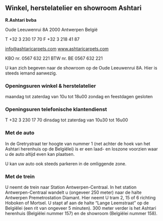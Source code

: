## Winkel, herstelatelier en showroom Ashtari

**R.Ashtari bvba**

Oude Leeuwenrui 8A
2000 Antwerpen
België

T +32 3 230 17 70
F +32 3 218 41 87

info@ashtaricarpets.com
www.ashtaricarpets.com

KBO nr. 0567 632 221
BTW nr. BE 0567 632 221

U kan zich begeven naar de showroom op de Oude Leeuwenrui 8A. Hier is steeds iemand aanwezig.

### Openingsuren winkel & herstelatelier
maandag tot zaterdag van 10u tot 18u00
zondag en feestdagen gesloten

### Openingsuren telefonische klantendienst
T +32 3 230 17 70
dinsdag tot zaterdag van 10u30 tot 16u00

### Met de auto
In de Gretrystraat ter hoogte van nummer 1 (net achter de hoek van het Ashtari herenhuis op de Belgiëlei) is er een laad- en loszone voorzien waar u de auto altijd even kan plaatsen.

U kan uw auto ook steeds parkeren in de omliggende zone.

### Met de trein
U neemt de trein naar Station Antwerpen-Centraal. In het station Antwerpen-Centraal wandelt u (ongeveer 250 meter) naar de halte Antwerpen Premetrostation Diamant. Hier neemt U tram 2, 15 of 6 richting Hoboken of Mortsel. U stapt af aan de halte “Lange Leemstraat” op de Belgiëlei (een rit van ongeveer 5 minuten). 300 meter verder is het Ashtari herenhuis (Belgiëlei nummer 157) en de showroom (Belgiëlei nummer 158).

